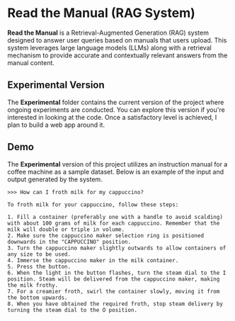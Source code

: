 # Read the Manual (RAG System)

<p><b>Read the Manual</b> is a Retrieval-Augmented Generation (RAG) system designed to answer user queries based on manuals that users upload. This system leverages large language models (LLMs) along with a retrieval mechanism to provide accurate and contextually relevant answers from the manual content.</p>

## Experimental Version

<p>The <b>Experimental</b> folder contains the current version of the project where ongoing experiments are conducted. You can explore this version if you're interested in looking at the code. Once a satisfactory level is achieved, I plan to build a web app around it.</p>

## Demo

<p>The <b>Experimental</b> version of this project utilizes an instruction manual for a coffee machine as a sample dataset. Below is an example of the input and output generated by the system.</p>

```
>>> How can I froth milk for my cappuccino?
```

```
To froth milk for your cappuccino, follow these steps:

1. Fill a container (preferably one with a handle to avoid scalding) with about 100 grams of milk for each cappuccino. Remember that the milk will double or triple in volume.
2. Make sure the cappuccino maker selection ring is positioned downwards in the "CAPPUCCINO" position.
3. Turn the cappuccino maker slightly outwards to allow containers of any size to be used.
4. Immerse the cappuccino maker in the milk container.
5. Press the button.
6. When the light in the button flashes, turn the steam dial to the I position. Steam will be delivered from the cappuccino maker, making the milk frothy.
7. For a creamier froth, swirl the container slowly, moving it from the bottom upwards.
8. When you have obtained the required froth, stop steam delivery by turning the steam dial to the O position.
```
